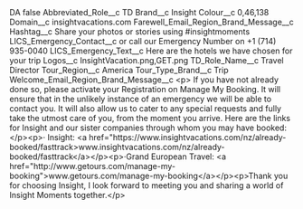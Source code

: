 <?xml version="1.0" encoding="UTF-8"?>
<CustomMetadata xmlns="http://soap.sforce.com/2006/04/metadata" xmlns:xsi="http://www.w3.org/2001/XMLSchema-instance" xmlns:xsd="http://www.w3.org/2001/XMLSchema">
    <label>DA</label>
    <protected>false</protected>
    <values>
        <field>Abbreviated_Role__c</field>
        <value xsi:type="xsd:string">TD</value>
    </values>
    <values>
        <field>Brand__c</field>
        <value xsi:type="xsd:string">Insight</value>
    </values>
    <values>
        <field>Colour__c</field>
        <value xsi:type="xsd:string">0,46,138</value>
    </values>
    <values>
        <field>Domain__c</field>
        <value xsi:type="xsd:string">insightvacations.com</value>
    </values>
    <values>
        <field>Farewell_Email_Region_Brand_Message__c</field>
        <value xsi:nil="true"/>
    </values>
    <values>
        <field>Hashtag__c</field>
        <value xsi:type="xsd:string">Share your photos or stories using #insightmoments</value>
    </values>
    <values>
        <field>LICS_Emergency_Contact__c</field>
        <value xsi:type="xsd:string">or call our Emergency Number on +1 (714) 935-0040</value>
    </values>
    <values>
        <field>LICS_Emergency_Text__c</field>
        <value xsi:type="xsd:string">Here are the hotels we have chosen for your trip</value>
    </values>
    <values>
        <field>Logos__c</field>
        <value xsi:type="xsd:string">InsightVacation.png,GET.png</value>
    </values>
    <values>
        <field>TD_Role_Name__c</field>
        <value xsi:type="xsd:string">Travel Director</value>
    </values>
    <values>
        <field>Tour_Region__c</field>
        <value xsi:type="xsd:string">America</value>
    </values>
    <values>
        <field>Tour_Type_Brand__c</field>
        <value xsi:type="xsd:string">Trip</value>
    </values>
    <values>
        <field>Welcome_Email_Region_Brand_Message__c</field>
        <value xsi:type="xsd:string">&lt;p&gt; If you have not already done so, please activate your Registration on Manage My Booking. It will ensure that in the unlikely instance of an emergency we will be able to contact you. It will also allow us to cater to any special requests and fully take the utmost care of you, from the moment you arrive. Here are the links for Insight and our sister companies through whom you may have booked:&lt;/p&gt;&lt;p&gt;· Insight: &lt;a href=&quot;https://www.insightvacations.com/nz/already-booked/fasttrack&gt;www.insightvacations.com/nz/already-booked/fasttrack&lt;/a&gt;&lt;/p&gt;&lt;p&gt;·Grand European Travel: &lt;a href=&quot;http://www.getours.com/manage-my-booking&quot;&gt;www.getours.com/manage-my-booking&lt;/a&gt;&lt;/p&gt;&lt;p&gt;Thank you for choosing Insight, I look forward to meeting you and sharing a world of Insight Moments together.&lt;/p&gt;</value>
    </values>
</CustomMetadata>

